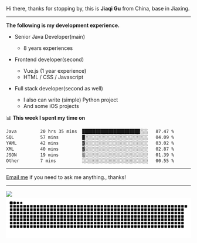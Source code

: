 Hi there, thanks for stopping by, this is **Jiaqi Gu** from China, base in Jiaxing.

---

**The following is my development experience.**

- Senior Java Developer(main)
  - 8 years experiences

- Frontend developer(second)
  - Vue.js (1 year experience)
  - HTML / CSS / Javascript
  
- Full stack developer(second as well)
  - I also can write (simple) Python project
  - And some iOS projects

📊 **This week I spent my time on**
<!--START_SECTION:waka-->

```text
Java         20 hrs 35 mins  ██████████████████████░░░   87.47 %
SQL          57 mins         █░░░░░░░░░░░░░░░░░░░░░░░░   04.09 %
YAML         42 mins         ▓░░░░░░░░░░░░░░░░░░░░░░░░   03.02 %
XML          40 mins         ▓░░░░░░░░░░░░░░░░░░░░░░░░   02.87 %
JSON         19 mins         ▒░░░░░░░░░░░░░░░░░░░░░░░░   01.39 %
Other        7 mins          ░░░░░░░░░░░░░░░░░░░░░░░░░   00.55 %
```

<!--END_SECTION:waka-->

---

[Email me](mailto:htk2klwgr@mozmail.com?subject=Hiring_from_GitHub) if you need to ask me anything., thanks!

---

![]( https://visitor-badge.glitch.me/badge?page_id=githubgujiaqi)
![]( https://github.com/droid-Q/droid-Q/raw/output/github-contribution-grid-snake.svg#gh-dark-mode-only)

